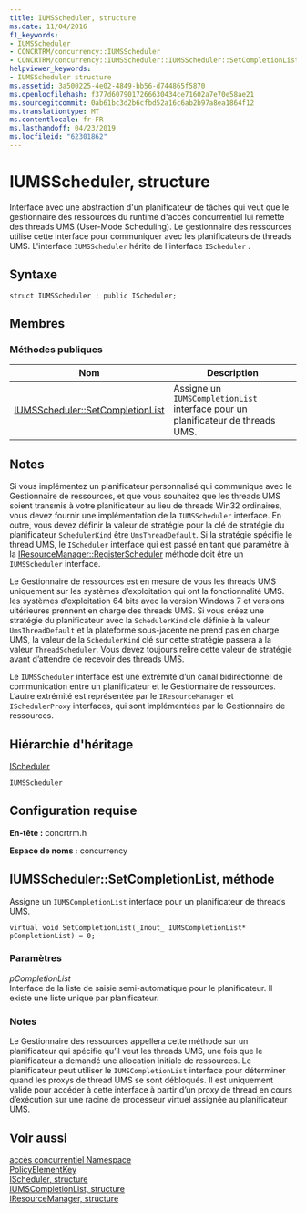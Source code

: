 ```yaml
---
title: IUMSScheduler, structure
ms.date: 11/04/2016
f1_keywords:
- IUMSScheduler
- CONCRTRM/concurrency::IUMSScheduler
- CONCRTRM/concurrency::IUMSScheduler::IUMSScheduler::SetCompletionList
helpviewer_keywords:
- IUMSScheduler structure
ms.assetid: 3a500225-4e02-4849-bb56-d744865f5870
ms.openlocfilehash: f377d6079017266630434ce71602a7e70e58ae21
ms.sourcegitcommit: 0ab61bc3d2b6cfbd52a16c6ab2b97a8ea1864f12
ms.translationtype: MT
ms.contentlocale: fr-FR
ms.lasthandoff: 04/23/2019
ms.locfileid: "62301862"
---
```

# <a name="iumsscheduler-structure"></a>IUMSScheduler, structure

Interface avec une abstraction d'un planificateur de tâches qui veut que le gestionnaire des ressources du runtime d'accès concurrentiel lui remette des threads UMS (User-Mode Scheduling). Le gestionnaire des ressources utilise cette interface pour communiquer avec les planificateurs de threads UMS. L'interface `IUMSScheduler` hérite de l'interface `IScheduler` .

## <a name="syntax"></a>Syntaxe

```
struct IUMSScheduler : public IScheduler;
```

## <a name="members"></a>Membres

### <a name="public-methods"></a>M&#233;thodes publiques

|Nom|Description|
|----------|-----------------|
|[IUMSScheduler::SetCompletionList](#setcompletionlist)|Assigne un `IUMSCompletionList` interface pour un planificateur de threads UMS.|

## <a name="remarks"></a>Notes

Si vous implémentez un planificateur personnalisé qui communique avec le Gestionnaire de ressources, et que vous souhaitez que les threads UMS soient transmis à votre planificateur au lieu de threads Win32 ordinaires, vous devez fournir une implémentation de la `IUMSScheduler` interface. En outre, vous devez définir la valeur de stratégie pour la clé de stratégie du planificateur `SchedulerKind` être `UmsThreadDefault`. Si la stratégie spécifie le thread UMS, le `IScheduler` interface qui est passé en tant que paramètre à la [IResourceManager::RegisterScheduler](iresourcemanager-structure.md#registerscheduler) méthode doit être un `IUMSScheduler` interface.

Le Gestionnaire de ressources est en mesure de vous les threads UMS uniquement sur les systèmes d’exploitation qui ont la fonctionnalité UMS. les systèmes d’exploitation 64 bits avec la version Windows 7 et versions ultérieures prennent en charge des threads UMS. Si vous créez une stratégie du planificateur avec la `SchedulerKind` clé définie à la valeur `UmsThreadDefault` et la plateforme sous-jacente ne prend pas en charge UMS, la valeur de la `SchedulerKind` clé sur cette stratégie passera à la valeur `ThreadScheduler`. Vous devez toujours relire cette valeur de stratégie avant d’attendre de recevoir des threads UMS.

Le `IUMSScheduler` interface est une extrémité d’un canal bidirectionnel de communication entre un planificateur et le Gestionnaire de ressources. L’autre extrémité est représentée par le `IResourceManager` et `ISchedulerProxy` interfaces, qui sont implémentées par le Gestionnaire de ressources.

## <a name="inheritance-hierarchy"></a>Hiérarchie d'héritage

[IScheduler](ischeduler-structure.md)

`IUMSScheduler`

## <a name="requirements"></a>Configuration requise

**En-tête :** concrtrm.h

**Espace de noms :** concurrency

##  <a name="setcompletionlist"></a>  IUMSScheduler::SetCompletionList, méthode

Assigne un `IUMSCompletionList` interface pour un planificateur de threads UMS.

```
virtual void SetCompletionList(_Inout_ IUMSCompletionList* pCompletionList) = 0;
```

### <a name="parameters"></a>Paramètres

*pCompletionList*<br/>
Interface de la liste de saisie semi-automatique pour le planificateur. Il existe une liste unique par planificateur.

### <a name="remarks"></a>Notes

Le Gestionnaire des ressources appellera cette méthode sur un planificateur qui spécifie qu’il veut les threads UMS, une fois que le planificateur a demandé une allocation initiale de ressources. Le planificateur peut utiliser le `IUMSCompletionList` interface pour déterminer quand les proxys de thread UMS se sont débloqués. Il est uniquement valide pour accéder à cette interface à partir d’un proxy de thread en cours d’exécution sur une racine de processeur virtuel assignée au planificateur UMS.

## <a name="see-also"></a>Voir aussi

[accès concurrentiel Namespace](concurrency-namespace.md)<br/>
[PolicyElementKey](concurrency-namespace-enums.md)<br/>
[IScheduler, structure](ischeduler-structure.md)<br/>
[IUMSCompletionList, structure](iumscompletionlist-structure.md)<br/>
[IResourceManager, structure](iresourcemanager-structure.md)
